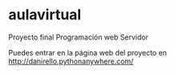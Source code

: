 # aulavirtual
Proyecto final Programación web Servidor

Puedes entrar en la página web del proyecto en http://danirello.pythonanywhere.com/
